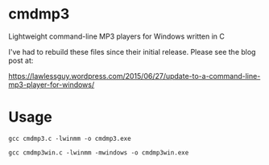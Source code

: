 # cmdmp3
Lightweight command-line MP3 players for Windows written in C 

I've had to rebuild these files since their initial release.  Please see the blog post at:

https://lawlessguy.wordpress.com/2015/06/27/update-to-a-command-line-mp3-player-for-windows/

# Usage
```
gcc cmdmp3.c -lwinmm -o cmdmp3.exe
 
gcc cmdmp3win.c -lwinmm -mwindows -o cmdmp3win.exe
```
